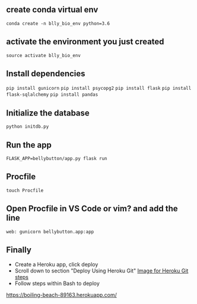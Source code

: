 ## create conda virtual env
`conda create -n blly_bio_env python=3.6`

## activate the environment you just created
`source activate blly_bio_env`

## Install dependencies
`pip install gunicorn`
`pip install psycopg2`
`pip install flask`
`pip install flask-sqlalchemy`
`pip install pandas`

## Initialize the database
`python initdb.py`

## Run the app
`FLASK_APP=bellybutton/app.py flask run`

## Procfile
`touch Procfile`

## Open Procfile in VS Code or vim? and add the line
`web: gunicorn bellybutton.app:app`

## Finally
* Create a Heroku app, click deploy
* Scroll down to section "Deploy Using Heroku Git"
[Image for Heroku Git steps](https://github.com/pattyjula/hrku-garbanzo/blob/master/Capture.PNG)
* Follow steps within Bash to deploy

https://boiling-beach-89163.herokuapp.com/


